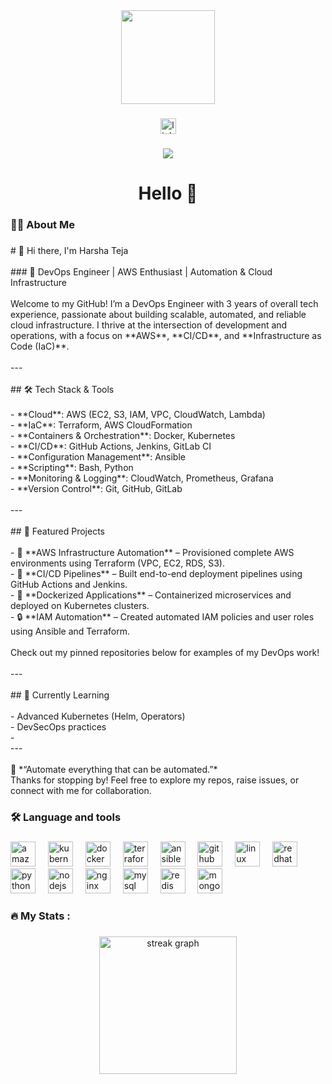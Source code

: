<div align="center">
  <img height="150" src="https://res.cloudinary.com/www-myhipai-com/image/upload/v1689851393/devops-process_F-1_u9od3d.gif"  />
</div>

###

<div align="center">
  <a href="https://www.linkedin.com/in/harsha-teja-adduri/" target="_blank">
    <img src="https://img.shields.io/static/v1?message=LinkedIn&logo=linkedin&label=&color=0077B5&logoColor=white&labelColor=&style=for-the-badge" height="25" alt="linkedin logo"  />
  </a>
</div>

###

<div align="center">
  <img src="https://visitor-badge.laobi.icu/badge?page_id=harshatejaadduri.harshatejaadduri&"  />
</div>

###

<h1 align="center">Hello  👋</h1>

###

<h3 align="left">👩‍💻  About Me</h3>

###

<p align="left"># 👋 Hi there, I'm Harsha Teja<br><br>
### 🚀 DevOps Engineer | AWS Enthusiast | Automation & Cloud Infrastructure<br><br>Welcome to my GitHub! I’m a DevOps Engineer with 3 years of overall tech experience, passionate about building scalable, automated, and reliable cloud infrastructure. I thrive at the intersection of development and operations, with a focus on **AWS**, **CI/CD**, and **Infrastructure as Code (IaC)**.<br><br>---<br><br>## 🛠️ Tech Stack & Tools<br><br>- **Cloud**: AWS (EC2, S3, IAM, VPC, CloudWatch, Lambda)<br>- **IaC**: Terraform, AWS CloudFormation<br>- **Containers & Orchestration**: Docker, Kubernetes<br>- **CI/CD**: GitHub Actions, Jenkins, GitLab CI<br>- **Configuration Management**: Ansible<br>- **Scripting**: Bash, Python<br>- **Monitoring & Logging**: CloudWatch, Prometheus, Grafana<br>- **Version Control**: Git, GitHub, GitLab<br><br>---<br><br>## 📁 Featured Projects<br><br>- 🔧 **AWS Infrastructure Automation** – Provisioned complete AWS environments using Terraform (VPC, EC2, RDS, S3).<br>- 🚢 **CI/CD Pipelines** – Built end-to-end deployment pipelines using GitHub Actions and Jenkins.<br>- 🐳 **Dockerized Applications** – Containerized microservices and deployed on Kubernetes clusters.<br>- 🔒 **IAM Automation** – Created automated IAM policies and user roles using Ansible and Terraform.<br><br>Check out my pinned repositories below for examples of my DevOps work!<br><br>---<br><br>## 🌱 Currently Learning<br><br>- Advanced Kubernetes (Helm, Operators)<br>- DevSecOps practices<br>- <br>---<br><br>📌 *“Automate everything that can be automated.”*  <br>Thanks for stopping by! Feel free to explore my repos, raise issues, or connect with me for collaboration.</p>

###

<h3 align="left">🛠 Language and tools</h3>

###

<div align="left">
  <img src="https://cdn.jsdelivr.net/gh/devicons/devicon/icons/amazonwebservices/amazonwebservices-line-wordmark.svg" height="40" alt="amazonwebservices logo"  />
  <img width="12" />
  <img src="https://cdn.jsdelivr.net/gh/devicons/devicon/icons/kubernetes/kubernetes-plain.svg" height="40" alt="kubernetes logo"  />
  <img width="12" />
  <img src="https://cdn.jsdelivr.net/gh/devicons/devicon/icons/docker/docker-plain-wordmark.svg" height="40" alt="docker logo"  />
  <img width="12" />
  <img src="https://cdn.jsdelivr.net/gh/devicons/devicon/icons/terraform/terraform-original.svg" height="40" alt="terraform logo"  />
  <img width="12" />
  <img src="https://cdn.jsdelivr.net/gh/devicons/devicon/icons/ansible/ansible-original.svg" height="40" alt="ansible logo"  />
  <img width="12" />
  <img src="https://cdn.jsdelivr.net/gh/devicons/devicon/icons/github/github-original.svg" height="40" alt="github logo"  />
  <img width="12" />
  <img src="https://cdn.jsdelivr.net/gh/devicons/devicon/icons/linux/linux-original.svg" height="40" alt="linux logo"  />
  <img width="12" />
  <img src="https://cdn.jsdelivr.net/gh/devicons/devicon/icons/redhat/redhat-original.svg" height="40" alt="redhat logo"  />
  <img width="12" />
  <img src="https://cdn.jsdelivr.net/gh/devicons/devicon/icons/python/python-original.svg" height="40" alt="python logo"  />
  <img width="12" />
  <img src="https://cdn.jsdelivr.net/gh/devicons/devicon/icons/nodejs/nodejs-original.svg" height="40" alt="nodejs logo"  />
  <img width="12" />
  <img src="https://cdn.jsdelivr.net/gh/devicons/devicon/icons/nginx/nginx-original.svg" height="40" alt="nginx logo"  />
  <img width="12" />
  <img src="https://cdn.jsdelivr.net/gh/devicons/devicon/icons/mysql/mysql-original.svg" height="40" alt="mysql logo"  />
  <img width="12" />
  <img src="https://cdn.jsdelivr.net/gh/devicons/devicon/icons/redis/redis-original.svg" height="40" alt="redis logo"  />
  <img width="12" />
  <img src="https://cdn.jsdelivr.net/gh/devicons/devicon/icons/mongodb/mongodb-original.svg" height="40" alt="mongodb logo"  />
</div>

###

<h3 align="left">🔥   My Stats :</h3>

###

<div align="center">
  <img src="https://streak-stats.demolab.com?user=harshatejaadduri&locale=en&mode=daily&theme=dark&hide_border=false&border_radius=5&order=3" height="220" alt="streak graph"  />
</div>

###
